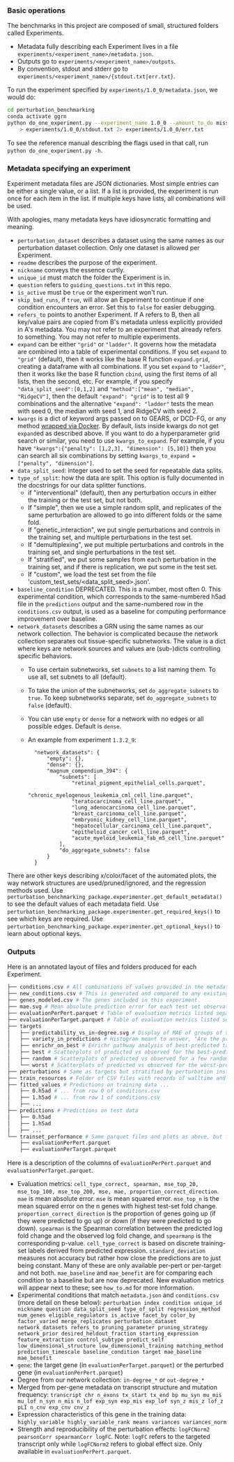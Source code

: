 ### Basic operations 

The benchmarks in this project are composed of small, structured folders called Experiments. 

- Metadata fully describing each Experiment lives in a file `experiments/<experiment_name>/metadata.json`. 
- Outputs go to `experiments/<experiment_name>/outputs`. 
- By convention, stdout and stderr go to `experiments/<experiment_name>/{stdout.txt|err.txt}`. 

To run the experiment specified by `experiments/1.0_0/metadata.json`, we would do:

```bash
cd perturbation_benchmarking
conda activate ggrn
python do_one_experiment.py --experiment_name 1.0_0 --amount_to_do missing_models --save_trainset_predictions \
    > experiments/1.0_0/stdout.txt 2> experiments/1.0_0/err.txt
```

To see the reference manual describing the flags used in that call, run `python do_one_experiment.py -h`.

### Metadata specifying an experiment

Experiment metadata files are JSON dictionaries. Most simple entries can be either a single value, or a list. If a list is provided, the experiment is run once for each item in the list. If multiple keys have lists, all combinations will be used. 

With apologies, many metadata keys have idiosyncratic formatting and meaning. 

- `perturbation_dataset` describes a dataset using the same names as our perturbation dataset collection. Only one dataset is allowed per Experiment. 
- `readme` describes the purpose of the experiment. 
- `nickname` conveys the essence curtly. 
- `unique_id` must match the folder the Experiment is in.
- `question` refers to `guiding_questions.txt` in this repo. 
- `is_active` must be `true` or the experiment won't run. 
- `skip_bad_runs`, if `true`, will allow an Experiment to continue if one condition encounters an error. Set this to `false` for easier debugging.
- `refers_to` points to another Experiment. If A refers to B, then all key/value pairs are copied from B's metadata unless explicitly provided in A's metadata. You may not refer to an experiment that already refers to something. You may not refer to multiple experiments.
- `expand` can be either `"grid"` or `"ladder"`. It governs how the metadata are combined into a table of experimental conditions. If you set `expand` to `"grid"` (default), then it works like the base R function `expand.grid`, creating a dataframe with all combinations. If you set `expand` to `"ladder"`, then it works like the base R function `cbind`, using the first items of all lists, then the second, etc. For example, if you specify `"data_split_seed":[0,1,2]` and `"method":["mean", "median", "RidgeCV"]`, then the default `"expand": "grid"` is to test all 9 combinations and the alternative `"expand": "ladder"`  tests the mean with seed 0, the median with seed 1, and RidgeCV with seed 2. 
- `kwargs` is a dict of keyword args passed on to GEARS, or DCD-FG, or any method [wrapped via Docker](https://github.com/ekernf01/ggrn_docker_backend). By default, lists inside kwargs do not get `expand`ed as described above. If you want to do a hyperparameter grid search or similar, you need to use `kwargs_to_expand`. For example, if you have `"kwargs":{"penalty": [1,2,3], "dimension": [5,10]}` then you can search all six combinations by setting `kwargs_to_expand = ["penalty", "dimension"]`. 
- `data_split_seed`: integer used to set the seed for repeatable data splits.
- `type_of_split`: how the data are split. This option is fully documented in the docstrings for our data splitter functions. 
    - if "interventional" (default), then any perturbation occurs in either the training or the test set, but not both. 
    - If "simple", then we use a simple random split, and replicates of the same perturbation are allowed to go into different folds or the same fold.
    - If "genetic_interaction", we put single perturbations and controls in the training set, and multiple perturbations in the test set.
    - If "demultiplexing", we put multiple perturbations and controls in the training set, and single perturbations in the test set.
    - If "stratified", we put some samples from each perturbation in the training set, and if there is replication, we put some in the test set. 
    - If "custom", we load the test set from the file 'custom_test_sets/<data_split_seed>.json'.
- `baseline_condition` DEPRECATED. This is a number, most often 0. This experimental condition, which corresponds to the same-numbered h5ad file in the `predictions` output and the same-numbered row in the `conditions.csv` output, is used as a baseline for computing performance improvement over baseline.
- `network_datasets` describes a GRN using the same names as our network collection. The behavior is complicated because the network collection separates out tissue-specific subnetworks. The value is a dict where keys are network sources and values are (sub-)dicts controlling specific behaviors.
    - To use certain subnetworks, set `subnets` to a list naming them. To use all, set subnets to all (default).
    - To take the union of the subnetworks, set `do_aggregate_subnets` to `true`. To keep subnetworks separate, set `do_aggregate_subnets` to `false` (default).
    - You can use `empty` or `dense` for a network with no edges or all possible edges. Default is `dense`. 
    - An example from experiment `1.3.2_9`:

            "network_datasets": {
                "empty": {},
                "dense": {},
                "magnum_compendium_394": {
                    "subnets": [
                        "retinal_pigment_epithelial_cells.parquet",
                        "chronic_myelogenous_leukemia_cml_cell_line.parquet",
                        "teratocarcinoma_cell_line.parquet",
                        "lung_adenocarcinoma_cell_line.parquet",
                        "breast_carcinoma_cell_line.parquet",
                        "embryonic_kidney_cell_line.parquet",
                        "hepatocellular_carcinoma_cell_line.parquet",
                        "epitheloid_cancer_cell_line.parquet",
                        "acute_myeloid_leukemia_fab_m5_cell_line.parquet"
                    ],
                    "do_aggregate_subnets": false
                }
            }
        

There are other keys describing x/color/facet of the automated plots, the way network structures are used/pruned/ignored, and the regression methods used. Use `perturbation_benchmarking_package.experimenter.get_default_metadata()` to see the default values of each metadata field. Use `perturbation_benchmarking_package.experimenter.get_required_keys()` to see which keys are required. Use `perturbation_benchmarking_package.experimenter.get_optional_keys()` to learn about optional keys.  

### Outputs

Here is an annotated layout of files and folders produced for each Experiment.

```bash
├── conditions.csv # All combinations of values provided in the metadata.  
├── new_conditions.csv # This is generated and compared to any existing conditions.csv to prevent confusion upon editing metadata.
├── genes_modeled.csv # The genes included in this experiment.
├── mae.svg # Mean absolute prediction error for each test set observation
├── evaluationPerPert.parquet # Table of evaluation metrics listed separately for each observation in the test data, readable by e.g. pandas.read_parquet()
├── evaluationPerTarget.parquet # Table of evaluation metrics listed separately for each feature in the test data, readable by e.g. pandas.read_parquet()
├── targets 
│   ├── predictability_vs_in-degree.svg # Display of MAE of groups of targets stratified by in-degree in our networks.
│   ├── variety_in_predictions # Histogram meant to answer, "Are the predictions roughly constant?"
│   ├── enrichr_on_best # Enrichr pathway analysis of best-predicted targets for each condition in this experiment.
│   ├── best # Scatterplots of predicted vs observed for the best-predicted targets.
│   ├── random # Scatterplots of predicted vs observed for a few randomly chosen targets.
│   └── worst # Scatterplots of predicted vs observed for the worst-predicted targets.
├── perturbations # Same as targets but stratified by perturbation instead.
├── train_resources # Folder of CSV files with records of walltime and peak RAM consumption for each training run; one file per row of conditions.csv.
├── fitted_values # Predictions on training data ...
│   ├── 0.h5ad # ... from row 0 of conditions.csv
│   ├── 1.h5ad # ... from row 1 of conditions.csv
│   ├── ...
├── predictions # Predictions on test data 
│   ├── 0.h5ad 
│   ├── 1.h5ad
│   ├── ...
└── trainset_performance # Same parquet files and plots as above, but for train-set
    ├── evaluationPerPert.parquet
    ├── evaluationPerTarget.parquet
```

Here is a description of the columns of `evaluationPerPert.parquet` and `evaluationPerTarget.parquet`.

- Evaluation metrics: `cell_type_correct, spearman, mse_top_20, mse_top_100, mse_top_200, mse, mae, proportion_correct_direction`. `mae` is mean absolute error. `mse` is mean squared error. `mse_top_n` is the mean squared error on the n genes with highest test-set fold change. `proportion_correct_direction` is the proportion of genes going up (if they were predicted to go up) or down (if they were predicted to go down). `spearman`  is the Spearman correlation between the predicted log fold change and the observed log fold change, and `spearmanp` is the corresponding p-value. `cell_type_correct` is based on discrete training-set labels derived from predicted expression. `standard_deviation` measures not accuracy but rather how close the predictions are to just being constant. Many of these are only available per-pert or per-target and not both. `mae_baseline` and `mae_benefit` are for comparing each condition to a baseline but are now deprecated. New evaluation metrics will appear next to these; see `how_to.md` for more information. 
- Experimental conditions that match `metadata.json` and `conditions.csv` (more detail on these below): `perturbation index condition unique_id nickname question data_split_seed type_of_split regression_method num_genes eligible_regulators is_active facet_by color_by factor_varied merge_replicates perturbation_dataset network_datasets refers_to pruning_parameter pruning_strategy network_prior desired_heldout_fraction starting_expression feature_extraction control_subtype predict_self low_dimensional_structure low_dimensional_training matching_method prediction_timescale baseline_condition target mae_baseline mae_benefit`
- `gene`: the target gene (in `evaluationPerTarget.parquet`) or the perturbed gene (in `evaluationPerPert.parquet`) 
- Degree from our network collection: `in-degree_*` or `out-degree_*`
- Merged from per-gene metadata on transcript structure and mutation frequency: `transcript chr n_exons tx_start tx_end bp mu_syn mu_mis mu_lof n_syn n_mis n_lof exp_syn exp_mis exp_lof syn_z mis_z lof_z pLI n_cnv exp_cnv cnv_z`
- Expression characteristics of this gene in the training data: `highly_variable highly_variable_rank means variances variances_norm`
- Strength and reproducibility of the perturbation effects: `logFCNorm2 pearsonCorr spearmanCorr logFC`. Note: `logFC` refers to the targeted transcript only while `logFCNorm2` refers to global effect size. Only available in `evaluationPerPert.parquet`.

